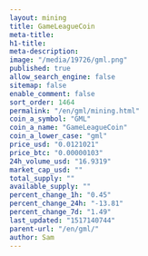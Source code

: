 ```yaml
---
layout: mining
title: GameLeagueCoin
meta-title: 
h1-title: 
meta-description: 
image: "/media/19726/gml.png"
published: true
allow_search_engine: false
sitemap: false
enable_comment: false
sort_order: 1464
permalink: "/en/gml/mining.html"
coin_a_symbol: "GML"
coin_a_name: "GameLeagueCoin"
coin_a_lower_case: "gml"
price_usd: "0.0121021"
price_btc: "0.00000103"
24h_volume_usd: "16.9319"
market_cap_usd: ""
total_supply: ""
available_supply: ""
percent_change_1h: "0.45"
percent_change_24h: "-13.81"
percent_change_7d: "1.49"
last_updated: "1517140744"
parent-url: "/en/gml/"
author: Sam
---
```


